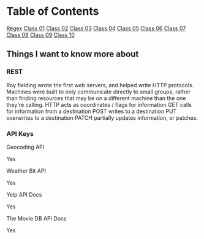 # Table of Contents

[Regex](regex.md)
[Class 01](class-01.md)
[Class 02](class-02.md)
[Class 03](class-03.md)
[Class 04](class-04.md)
[Class 05](class-05.md)
[Class 06](class-06.md)
[Class 07](class-07.md)
[Class 08](class-08.md)
[Class 09](class-09.md)
[Class 10](class-10.md)

## Things I want to know more about

### REST

Roy fielding wrote the first web servers, and helped write HTTP protocols.
Machines were built to only communicate directly to small groups, rather than finding resources that may be on a different machine than the one they're calling.
HTTP acts as coordinates / flags for information
GET calls for information from a destination
POST writes to a destination
PUT overwrites to a destination
PATCH partially updates information, or patches.

### API Keys

Geocoding API

Yes

Weather Bit API

Yes

Yelp API Docs

Yes

The Movie DB API Docs

Yes
